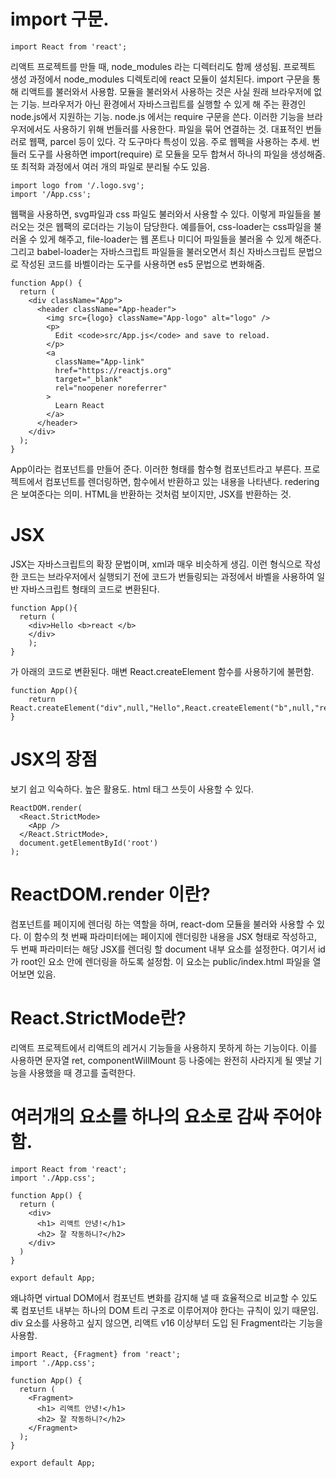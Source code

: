 # import 구문. 
```
import React from 'react';
```
리액트 프로젝트를 만들 때, node_modules 라는 디렉터리도 함께 생성됨. 프로젝트 생성 과정에서 node_modules 디렉토리에 react 모듈이 설치된다. import 구문을 통해 리액트를 불러와서 사용함.
모듈을 불러와서 사용하는 것은 사실 원래 브라우저에 없는 기능. 브라우저가 아닌 환경에서 자바스크립트를 실행할 수 있게 해 주는 환경인 node.js에서 지원하는 기능. node.js 에서는 require 구문을 쓴다. 
이러한 기능을 브라우저에서도 사용하기 위해 번들러를 사용한다. 파일을 묶어 연결하는 것. 대표적인 번들러로 웹팩, parcel 등이 있다. 각 도구마다 특성이 있음. 주로 웹펙을 사용하는 추세. 번들러 도구를 사용하면 import(require) 로 모듈을 모두 합쳐서 하나의 파일을 생성해줌. 또 최적화 과정에서 여러 개의 파일로 분리될 수도 있음. 
```
import logo from '/.logo.svg';
import '/App.css';
```
웹팩을 사용하면, svg파일과 css 파일도 불러와서 사용할 수 있다. 이렇게 파일들을 불러오는 것은 웹팩의 로더라는 기능이 담당한다. 예를들어, css-loader는 css파일을 불러올 수 있게 해주고, file-loader는 웹 폰트나 미디어 파일들을 불러올 수 있게 해준다. 그리고 babel-loader는 자바스크립트 파일들을 불러오면서 최신 자바스크립트 문법으로 작성된 코드를 바벨이라는 도구를 사용하면 es5 문법으로 변화해줌. 

```
function App() {
  return (
    <div className="App">
      <header className="App-header">
        <img src={logo} className="App-logo" alt="logo" />
        <p>
          Edit <code>src/App.js</code> and save to reload.
        </p>
        <a
          className="App-link"
          href="https://reactjs.org"
          target="_blank"
          rel="noopener noreferrer"
        >
          Learn React
        </a>
      </header>
    </div>
  );
}
```
App이라는 컴포넌트를 만들어 준다. 이러한 형태를 함수형 컴포넌트라고 부른다. 프로젝트에서 컴포넌트를 렌더링하면, 함수에서 반환하고 있는 내용을 나타낸다. redering은 보여준다는 의미. HTML을 반환하는 것처럼 보이지만, JSX를 반환하는 것. 

# JSX
JSX는 자바스크립트의 확장 문법이며, xml과 매우 비슷하게 생김. 이런 형식으로 작성한 코드는 브라우저에서 실행되기 전에 코드가 번들링되는 과정에서 바벨을 사용하여 일반 자바스크립트 형태의 코드로 변환된다. 

```
function App(){
  return (
    <div>Hello <b>react </b>
    </div>
    );
}
```
가 아래의 코드로 변환된다. 매변 React.createElement 함수를 사용하기에 불편함. 
```
function App(){
    return React.createElement("div",null,"Hello",React.createElement("b",null,"react"));
}
```

# JSX의 장점 
보기 쉽고 익숙하다. 높은 활용도. html 태그 쓰듯이 사용할 수 있다. 

```
ReactDOM.render(
  <React.StrictMode>
    <App />
  </React.StrictMode>,
  document.getElementById('root')
);
```
# ReactDOM.render 이란? 
컴포넌트를 페이지에 렌더링 하는 역할을 하며, react-dom 모듈을 불러와 사용할 수 있다. 이 함수의 첫 번째 파라미터에는 페이지에 렌더링한 내용을 JSX 형태로 작성하고, 두 번째 파라미터는 해당 JSX를 렌더링 할 document 내부 요소를 설정한다. 여기서 id가 root인 요소 안에 렌더링을 하도록 설정함.  이 요소는 public/index.html 파일을 열어보면 있음. 

# React.StrictMode란?
리액트 프로젝트에서 리액트의 레거시 기능들을 사용하지 못하게 하는 기능이다. 이를 사용하면 문자열 ret, componentWillMount 등 나중에는 완전히 사라지게 될 옛날 기능을 사용했을 때 경고를 출력한다. 

# 여러개의 요소를 하나의 요소로 감싸 주어야 함. 
```
import React from 'react';
import './App.css';

function App() {
  return (
    <div>
      <h1> 리액트 안녕!</h1>
      <h2> 잘 작동하니?</h2>
    </div>
  )
}

export default App;
```
왜냐하면 virtual DOM에서 컴포넌트 변화를 감지해 낼 때 효율적으로 비교할 수 있도록 컴포넌트 내부는 하나의 DOM 트리 구조로 이루어져야 한다는 규칙이 있기 때문임. div 요소를 사용하고 싶지 않으면, 리액트 v16 이상부터 도입 된 Fragment라는 기능을 사용함. 

```
import React, {Fragment} from 'react';
import './App.css';

function App() {
  return (
    <Fragment>
      <h1> 리액트 안녕!</h1>
      <h2> 잘 작동하니?</h2>
    </Fragment>
  );
}

export default App;
```

